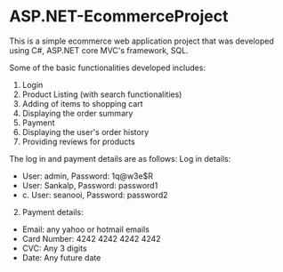 # ASP.NET-EcommerceProject
This is a simple ecommerce web application project that was developed using C#, ASP.NET core MVC's framework, SQL.

Some of the basic functionalities developed includes:
1. Login
2. Product Listing (with search functionalities)
3. Adding of items to shopping cart
4. Displaying the order summary
5. Payment
6. Displaying the user's order history
7. Providing reviews for products

The log in and payment details are as follows:
Log in details:
- User: admin, Password: 1q@w3e$R
- User: Sankalp, Password: password1
- c. User: seanooi, Password: password2
  
2. Payment details:
- Email: any yahoo or hotmail emails
- Card Number: 4242 4242 4242 4242
- CVC: Any 3 digits
- Date: Any future date
